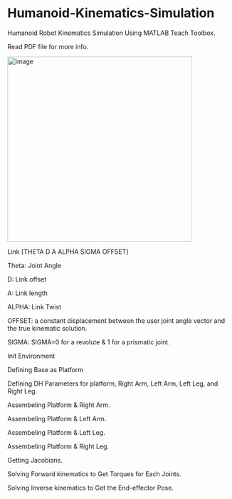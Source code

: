 # Humanoid-Kinematics-Simulation
Humanoid Robot Kinematics Simulation Using MATLAB Teach Toolbox.

Read PDF file for more info.

<img width="415" alt="image" src="https://user-images.githubusercontent.com/39452919/179138160-4621cb46-8e32-4f88-bfd6-5b6e32f0bf92.png">

Link [THETA D A ALPHA SIGMA OFFSET]

Theta: Joint Angle

D: Link offset

A: Link length

ALPHA: Link Twist

OFFSET: a constant displacement between the user joint angle vector and the true kinematic solution.

SIGMA: SIGMA=0 for a revolute & 1 for a prismatic joint.

Init Environment

Defining Base as Platform

Defining DH Parameters for platform, Right Arm, Left Arm, Left Leg, and Right Leg.

Assembeling Platform & Right Arm.

Assembeling Platform & Left Arm.

Assembeling Platform & Left Leg.

Assembeling Platform & Right Leg.

Getting Jacobians.

Solving Forward kinematics to Get Torques for Each Joints.

Solving Inverse kinematics to Get the End-effector Pose.
